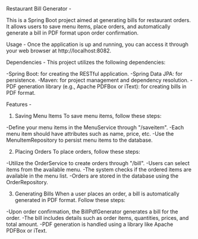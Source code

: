 Restaurant Bill Generator -

This is a Spring Boot project aimed at generating bills for restaurant orders. It allows users to save menu items, place orders, and automatically generate a bill in PDF format upon order confirmation.

Usage -
Once the application is up and running, you can access it through your web browser at http://localhost:8082.

Dependencies -
This project utilizes the following dependencies:

-Spring Boot: for creating the RESTful application.
-Spring Data JPA: for persistence.
-Maven: for project management and dependency resolution.
-PDF generation library (e.g., Apache PDFBox or iText): for creating bills in PDF format.

Features -
1. Saving Menu Items
To save menu items, follow these steps:

-Define your menu items in the MenuService through "/saveitem".
-Each menu item should have attributes such as name, price, etc.
-Use the MenuItemRepository to persist menu items to the database.

2. Placing Orders
To place orders, follow these steps:

-Utilize the OrderService to create orders through "/bill".
-Users can select items from the available menu.
-The system checks if the ordered items are available in the menu list.
-Orders are stored in the database using the OrderRepository.

3. Generating Bills
When a user places an order, a bill is automatically generated in PDF format. Follow these steps:

-Upon order confirmation, the BillPdfGenerator generates a bill for the order.
-The bill includes details such as order items, quantities, prices, and total amount.
-PDF generation is handled using a library like Apache PDFBox or iText.
